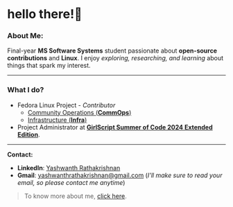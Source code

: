 # hello there!👀

### About Me:

Final-year **MS Software Systems** student passionate about **open-source contributions** and **Linux**. I enjoy *exploring, researching, and learning* about things that spark my interest.

---
### What I do?
- Fedora Linux Project - _Contributor_
  - [Community  Operations (**CommOps**)](https://gitlab.com/fedora/commops)
  - [Infrastructure (**Infra**)](https://github.com/fedora-infra)
- Project Administrator at [**GirlScript Summer of Code 2024 Extended Edition**](https://gssoc.girlscript.tech/).
--- 

**Contact:**
- **LinkedIn**: [Yashwanth Rathakrishnan](https://www.linkedin.com/in/iamyaash/)
- **Gmail**: yashwanthrathakrishnan@gmail.com (_I'll make sure to read your email, so please contact me anytime_)

> To know more about me, [click here](https://this-is-yaash.github.io/).

